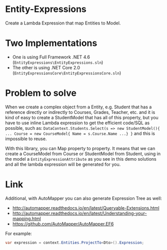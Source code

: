 # Entity-Expressions
Create a Lambda Expression that map Entities to Model.

# Two Implementations
 * One is using Full Framework .NET 4.6 (`EntityExpressions\EntityExpressions.sln`)
 * The other is using .NET Core 2.0  (`EntityExpressionsCore\EntityExpressionsCore.sln`)

# Problem to solve
When we create a complex object from a Entity, e.g. Student that has a reference directly or indirectly to Courses, Grades, Teacher, etc. and it is kind of easy to create a StudentModel that has all of this property, but you have to use inline Lambda expression to get the efficient code/SQL as possible, such as: `DataContext.Students.Select(s => new StudentModel(){ ... Course = new CourseModel{ Name = s.Course.Name ...} }` and this is impossible to reuse.

With this library, you can Map property to property. It means that we can create a CourseModel from Course or StudentModel from Student, using in the model a `EntityExpressionAttribute` as you see in this demo solutions and all the lambda expression will be generated for you.

# Link
Additional, with AutoMapper you can also generate Expression Tree as well:
* http://automapper.readthedocs.io/en/latest/Queryable-Extensions.html
* http://automapper.readthedocs.io/en/latest/Understanding-your-mapping.html
* https://github.com/AutoMapper/AutoMapper.EF6

For example:
```csharp
var expression = context.Entities.ProjectTo<Dto>().Expression;
```
